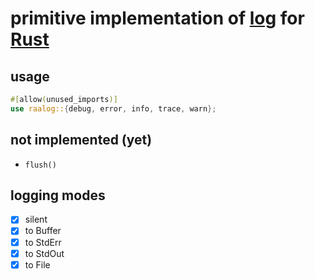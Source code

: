 # primitive implementation of [log](https://github.com/rust-lang/log) for [Rust](https://github.com/rust-lang)

## usage
```rust
#[allow(unused_imports)]
use raalog::{debug, error, info, trace, warn};
```

## not implemented (yet)
- `flush()`

## logging modes
- [x] silent
- [x] to Buffer
- [x] to StdErr
- [x] to StdOut
- [x] to File
